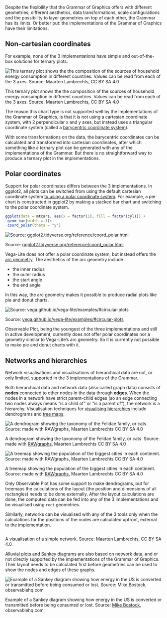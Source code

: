 Despite the flexibility that the Grammar of Graphics offers with different geometries, different aesthetics, data transformations, scale configurations and the possibility to layer geometries on top of each other, the Grammar has its limits. Or better put: the implementations of the Grammar of Graphics have their limitations.

## Non-cartesian coordinates

For example, none of the 3 implementations have simple and out-of-the-box solutions for ternary plots.

![This ternary plot shows the the composition of the sources of household energy consumption in different countries. Values can be read from each of the 3 axes. Source: Maarten Lambrechts, CC BY SA 4.0](Chart%20types%20and%20the%20Grammar%20of%20Graphics%20263c3fb1faf44d64a3e2670baf5bcc26/ternary-plot-4.png)

This ternary plot shows the the composition of the sources of household energy consumption in different countries. Values can be read from each of the 3 axes. Source: Maarten Lambrechts, CC BY SA 4.0

The reason this chart type is not supported well by the implementations of the Grammar of Graphics, is that it is not using a cartesian coordinate system, with 2 perpendicular x and y axes, but instead uses a triangular coordinate system (called a [barycentric coordinate system](https://en.wikipedia.org/wiki/Barycentric_coordinate_system)).

With some transformations on the data, the barycentric coordinates can be calculated and transformed into cartesian coordinates, after which something like a ternary plot can be generated with any of the implementations of the Grammar. But there is no straightforward way to produce a ternary plot in the implementations.

## Polar coordinates

Support for polar coordinates differs between the 3 implementations. In ggplot2, all plots can be switched from using the default cartesian coordinate system [to using a polar coordinate system](https://ggplot2.tidyverse.org/reference/coord_polar.html). For example, a pie chart is constructed in ggplot2 by making a stacked bar chart and switching to the polar coordinate system.

```r
ggplot(data = mtcars, aes(x = factor(1), fill = factor(cyl))) +
 geom_bar(width = 1)+
 coord_polar(theta = "y")
```

![Source: [ggplot2.tidyverse.org/reference/coord_polar.html](https://ggplot2.tidyverse.org/reference/coord_polar.html)](Chart%20types%20and%20the%20Grammar%20of%20Graphics%20263c3fb1faf44d64a3e2670baf5bcc26/ggplot-pie-chart.png)

Source: [ggplot2.tidyverse.org/reference/coord_polar.html](https://ggplot2.tidyverse.org/reference/coord_polar.html)

Vega-Lite does not offer a polar coordinate system, but instead offers the [arc geometry](https://vega.github.io/vega-lite/docs/arc.html). The aesthetics of the arc geometry include

- the inner radius
- the outer radius
- the start angle
- the end angle

In this way, the arc geometry makes it possible to produce radial plots like pie and donut charts.

![Source: [vega.github.io/vega-lite/examples/#circular-plots](https://vega.github.io/vega-lite/examples/#circular-plots)](Chart%20types%20and%20the%20Grammar%20of%20Graphics%20263c3fb1faf44d64a3e2670baf5bcc26/circle-plots-vega-lite.png)

Source: [vega.github.io/vega-lite/examples/#circular-plots](https://vega.github.io/vega-lite/examples/#circular-plots)

Observable Plot, being the youngest of the three implementations and still in active development, currently does not offer polar coordinates nor a geometry similar to Vega-Lite’s arc geometry. So it is currently not possible to make pie and donut charts with it.

## Networks and hierarchies

Network visualisations and visualisations of hierarchical data are not, or only limited, supported in the 3 implementations of the Grammar.

Both hierarchical data and network data (also called graph data) consists of **nodes** connected to other nodes in the data through **edges**. When the nodes in a network have strict parent-child edges (so an edge connecting two nodes always means “is a child of” or “is a parent of”), the network is a hierarchy. Visualisation techniques for <span class='internal-link'>[visualising hierarchies](visualising-hierarchies)</span> include dendrograms and <span class='internal-link'>[tree maps](visualising-hierarchies-with-numbers)</span>.

![A dendrogram showing the taxonomy of the Felidae family, or cats. Source: made with [RAWgraphs](https://app.rawgraphs.io/), Maarten Lambrechts CC BY SA 4.0](Chart%20types%20and%20the%20Grammar%20of%20Graphics%20263c3fb1faf44d64a3e2670baf5bcc26/felidae-dendrogram.svg)

A dendrogram showing the taxonomy of the Felidae family, or cats. Source: made with [RAWgraphs](https://app.rawgraphs.io/), Maarten Lambrechts CC BY SA 4.0

![A treemap showing the population of the biggest cities in each continent. Source: made with [RAWgraphs](https://app.rawgraphs.io/), Maarten Lambrechts CC BY SA 4.0](Chart%20types%20and%20the%20Grammar%20of%20Graphics%20263c3fb1faf44d64a3e2670baf5bcc26/treemap-cities.svg)

A treemap showing the population of the biggest cities in each continent. Source: made with [RAWgraphs](https://app.rawgraphs.io/), Maarten Lambrechts CC BY SA 4.0

Only Observable Plot has some support to make dendrograms, but for treemaps the calculations of the layout (the position and dimensions of all rectangles) needs to be done externally. After the layout calculations are done, the computed data can be fed into any of the 3 implementations and be visualised using `rect` geometries.

Similarly, networks can be visualised with any of the 3 tools only when the calculations for the positions of the nodes are calculated upfront, external to the implementation.

<p class='center'>
<img src='Chart%20types%20and%20the%20Grammar%20of%20Graphics%20263c3fb1faf44d64a3e2670baf5bcc26/simple-graph.png' alt='' class='max-400' />
</p>

A visualisation of a simple network. Source: Maarten Lambrechts, CC BY SA 4.0

<p><span class='internal-link'><a href='sankey-and-alluvial-diagrams'>Alluvial plots and Sankey diagrams</a></span> are also based on network data, and or not directly supported by the implementations of the Grammar of Graphics. Their layout needs to be calculated first before geometries can be used to show the nodes and edges of these graphs.</p>

![Example of a Sankey diagram showing how energy in the US is converted or transmitted before being consumed or lost. Source: [Mike Bostock](https://observablehq.com/@d3/sankey), observablehq.com](Chart%20types%20and%20the%20Grammar%20of%20Graphics%20263c3fb1faf44d64a3e2670baf5bcc26/sankey-observable.png)

Example of a Sankey diagram showing how energy in the US is converted or transmitted before being consumed or lost. Source: [Mike Bostock](https://observablehq.com/@d3/sankey), observablehq.com